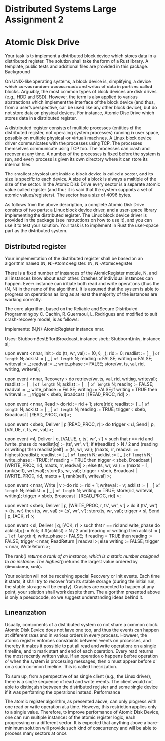 # Distributed Systems Large Assignment 2
# Atomic Disk Drive

Your task is to implement a distributed block device which stores data in a distributed register. The solution shall take the form of a Rust library. A template, public tests and additional files are provided in this package.
Background

On UNIX-like operating systems, a block device is, simplifying, a device which serves random-access reads and writes of data in portions called blocks. Arguably, the most common types of block devices are disk drives (e.g., HDD and SSD). However, the term is also applied to various abstractions which implement the interface of the block device (and thus, from a user’s perspective, can be used like any other block device), but do not store data on physical devices. For instance, Atomic Disc Drive which stores data in a distributed register.

A distributed register consists of multiple processes (entities of the distributed register, not operating system processes) running in user space, possibly on multiple physical (or virtual) machines. A Linux block device driver communicates with the processes using TCP. The processes themselves communicate using TCP too. The processes can crash and recover at any time. A number of the processes is fixed before the system is run, and every process is given its own directory where it can store its internal files.

The smallest physical unit inside a block device is called a sector, and its size is specific to each device. A size of a block is always a multiple of the size of the sector. In the Atomic Disk Drive every sector is a separate atomic value called register (and thus it is said that the system supports a set of atomic values/registers). The sector has a size of 4096 bytes.

As follows from the above description, a complete Atomic Disk Drive consists of two parts: a Linux block device driver, and a user-space library implementing the distributed register. The Linux block device driver is provided in the package (see instructions on how to use it), and you can use it to test your solution. Your task is to implement in Rust the user-space part as the distributed system.

## Distributed register

Your implementation of the distributed register shall be based on an algorithm named (N, N)-AtomicRegister.
(N, N)-AtomicRegister

There is a fixed number of instances of the AtomicRegister module, N, and all instances know about each other. Crashes of individual instances can happen. Every instance can initiate both read and write operations (thus the (N, N) in the name of the algorithm). It is assumed that the system is able to progress on operations as long as at least the majority of the instances are working correctly.

The core algorithm, based on the Reliable and Secure Distributed Programming by C. Cachin, R. Guerraoui, L. Rodrigues and modified to suit crash-recovery model, is as follows:

Implements:
    (N,N)-AtomicRegister instance nnar.

Uses:
    StubbornBestEffortBroadcast, instance sbeb;
    StubbornLinks, instance sl;

upon event < nnar, Init > do
    (ts, wr, val) := (0, 0, _);
    rid:= 0;
    readlist := [ _ ] `of length` N;
    acklist := [ _ ] `of length` N;
    reading := FALSE;
    writing := FALSE;
    writeval := _;
    readval := _;
    write_phase := FALSE;
    store(wr, ts, val, rid, writing, writeval);

upon event < nnar, Recovery > do
    retrieve(wr, ts, val, rid, writing, writeval);
    readlist := [ _ ] `of length` N;
    acklist := [ _ ]  `of length` N;
    reading := FALSE;
    readval := _;
    write_phase := FALSE;
    writing := FALSE;if writing = TRUE then
    writeval := _;    trigger < sbeb, Broadcast | [READ_PROC, rid] >;

upon event < nnar, Read > do
    rid := rid + 1;
    store(rid);
    readlist := [ _ ] `of length` N;
    acklist := [ _ ] `of length` N;
    reading := TRUE;
    trigger < sbeb, Broadcast | [READ_PROC, rid] >;

upon event < sbeb, Deliver | p [READ_PROC, r] > do
    trigger < sl, Send | p, [VALUE, r, ts, wr, val] >;

upon event <sl, Deliver | q, [VALUE, r, ts', wr', v'] > such that r == rid and !write_phase do
    readlist[q] := (ts', wr', v');
    if #(readlist) > N / 2 and (reading or writing) then
        readlist[self] := (ts, wr, val);
        (maxts, rr, readval) := highest(readlist);
        readlist := [ _ ] `of length` N;
        acklist := [ _ ] `of length` N;
        write_phase := TRUE;
        if reading = TRUE then
            trigger < sbeb, Broadcast | [WRITE_PROC, rid, maxts, rr, readval] >;
        else
            (ts, wr, val) := (maxts + 1, rank(self), writeval);
            store(ts, wr, val);
            trigger < sbeb, Broadcast | [WRITE_PROC, rid, maxts + 1, rank(self), writeval] >;

upon event < nnar, Write | v > do
    rid := rid + 1;
    writeval := v;
    acklist := [ _ ] `of length` N;
    readlist := [ _ ] `of length` N;
    writing := TRUE;
    store(rid, writeval, writing);
    trigger < sbeb, Broadcast | [READ_PROC, rid] >;

upon event < sbeb, Deliver | p, [WRITE_PROC, r, ts', wr', v'] > do
    if (ts', wr') > (ts, wr) then
        (ts, wr, val) := (ts', wr', v');
        store(ts, wr, val);
    trigger < sl, Send | p, [ACK, r] >;

upon event < sl, Deliver | q, [ACK, r] > such that r == rid and write_phase do
    acklist[q] := Ack;
    if #(acklist) > N / 2 and (reading or writing) then
        acklist := [ _ ] `of length` N;
        write_phase := FALSE;
        if reading = TRUE then
            reading := FALSE;
            trigger < nnar, ReadReturn | readval >;
        else
            writing := FALSE;
            trigger < nnar, WriteReturn >;

The rank(*) returns a rank of an instance, which is a static number assigned to an instance. The highest(*) returns the largest value ordered by (timestamp, rank).

Your solution will not be receiving special Recovery or Init events. Each time it starts, it shall try to recover from its stable storage (during the initial run, the stable storage will be empty). Crashes are expected to happen at any point, your solution shall work despite them. The algorithm presented above is only a pseudocode, so we suggest understanding ideas behind it.

## Linearization

Usually, components of a distributed system do not share a common clock. Atomic Disk Device does not have one too, and thus the events can happen at different rates and in various orders in every process. However, the atomic register enforces constraints between events on processes, and thereby it makes it possible to put all read and write operations on a single timeline, and to mark start and end of each operation. Every read returns the most recently written value. If an operation o happens before operation o' when the system is processing messages, then o must appear before o' on a such common timeline. This is called linearization.

To sum up, from a perspective of as single client (e.g., the Linux driver), there is a single sequence of read and write events. The client would not able to distinguish between the distributed register and some single device if it was performing the operations instead.
Performance

The atomic register algorithm, as presented above, can only progress with one read or write operation at a time. However, this restriction applies only to a single value. Therefore, to improve performance of Atomic Disk Device, one can run multiple instances of the atomic register logic, each progressing on a different sector. It is expected that anything above a bare-minimum solution will provide such kind of concurrency and will be able to process many sectors at once.
